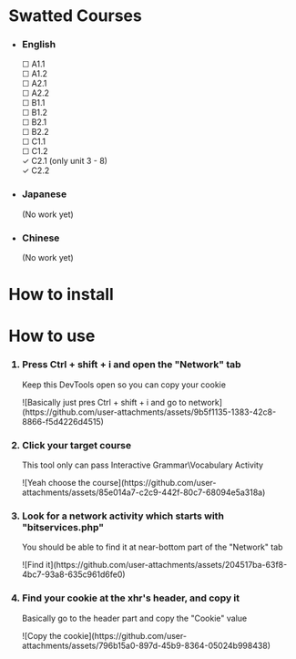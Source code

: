 <h1>Swatted Courses</h1>
<ul>
  <h3><li>English</li></h3>
    &#x2610; A1.1 </br>
    &#x2610; A1.2 </br>
    &#x2610; A2.1 </br>
    &#x2610; A2.2 </br>
    &#x2610; B1.1 </br>
    &#x2610; B1.2 </br>
    &#x2610; B2.1 </br>
    &#x2610; B2.2 </br>
    &#x2610; C1.1 </br>
    &#x2610; C1.2 </br>
    &check; C2.1 (only unit 3 - 8) </br>
    &check; C2.2  </br>
  <h3><li>Japanese</li></h3>
  <p>(No work yet)</p>
  <h3><li>Chinese</li></h3>
  <p>(No work yet)</p>
</ul>

<h1>How to install</h1>

<h1>How to use</h1>
<ol>
  <h3><li>Press Ctrl + shift + i and open the "Network" tab</li></h3>
  <p>Keep this DevTools open so you can copy your cookie</p>
  <p>
    ![Basically just pres Ctrl + shift + i and go to network](https://github.com/user-attachments/assets/9b5f1135-1383-42c8-8866-f5d4226d4515)
  </p>
  <h3><li>Click your target course</li></h3>
  <p>This tool only can pass Interactive Grammar\Vocabulary Activity</p>
  ![Yeah choose the course](https://github.com/user-attachments/assets/85e014a7-c2c9-442f-80c7-68094e5a318a)
  <h3><li>Look for a network activity which starts with "bitservices.php"</li></h3>
  <p>You should be able to find it at near-bottom part of the "Network" tab</p>
  ![Find it](https://github.com/user-attachments/assets/204517ba-63f8-4bc7-93a8-635c961d6fe0)
  <h3><li>Find your cookie at the xhr's header, and copy it</li></h3>
  <p>Basically go to the header part and copy the "Cookie" value</p>
  ![Copy the cookie](https://github.com/user-attachments/assets/796b15a0-897d-45b9-8364-05024b998438)
</ol>
